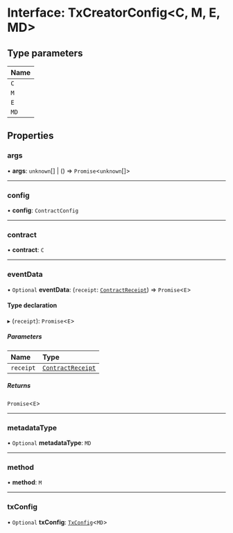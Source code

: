 # Interface: TxCreatorConfig<C, M, E, MD\>

## Type parameters

| Name |
| :------ |
| `C` |
| `M` |
| `E` |
| `MD` |

## Properties

### args

• **args**: `unknown`[] \| () => `Promise`<`unknown`[]\>

___

### config

• **config**: `ContractConfig`

___

### contract

• **contract**: `C`

___

### eventData

• `Optional` **eventData**: (`receipt`: [`ContractReceipt`](ContractReceipt.md)) => `Promise`<`E`\>

#### Type declaration

▸ (`receipt`): `Promise`<`E`\>

##### Parameters

| Name | Type |
| :------ | :------ |
| `receipt` | [`ContractReceipt`](ContractReceipt.md) |

##### Returns

`Promise`<`E`\>

___

### metadataType

• `Optional` **metadataType**: `MD`

___

### method

• **method**: `M`

___

### txConfig

• `Optional` **txConfig**: [`TxConfig`](TxConfig.md)<`MD`\>
